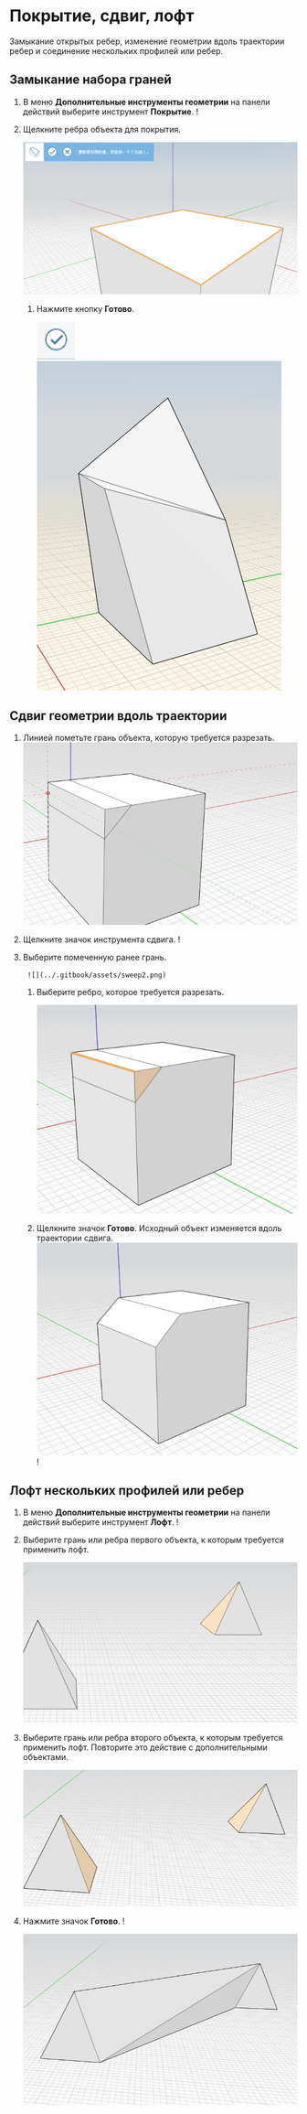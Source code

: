 # Покрытие, сдвиг, лофт

Замыкание открытых ребер, изменение геометрии вдоль траектории ребер и соединение нескольких профилей или ребер.

## Замыкание набора граней

1. В меню **Дополнительные инструменты геометрии** на панели действий выберите инструмент **Покрытие**. \![](<../.gitbook/assets/cover-tool (1).png>)
2.  Щелкните ребра объекта для покрытия.

    <img src="../.gitbook/assets/cover_tool1.png" alt="" data-size="original">

    1.  Нажмите кнопку **Готово**.

        <img src="../.gitbook/assets/guid-e23d787e-5f90-4de1-b690-03306f0cb4b2-low (1) (1) (2).png" alt="" data-size="original"><img src="../.gitbook/assets/cover-finish.PNG" alt="" data-size="original">

## Сдвиг геометрии вдоль траектории

1. Линией пометьте грань объекта, которую требуется разрезать. ![](../.gitbook/assets/sweep.png)
2. Щелкните значок инструмента сдвига. \![](<../.gitbook/assets/cheep-tool (1).png>)
3.  Выберите помеченную ранее грань.

    ```
     ![](../.gitbook/assets/sweep2.png) 
    ```

    1.  Выберите ребро, которое требуется разрезать.

        <img src="../.gitbook/assets/sweep3.png" alt="" data-size="original">
    2. Щелкните значок **Готово**. Исходный объект изменяется вдоль траектории сдвига. ![](../.gitbook/assets/sweep4.png)\![](<../.gitbook/assets/guid-e23d787e-5f90-4de1-b690-03306f0cb4b2-low (1) (1) (1).png>)

## Лофт нескольких профилей или ребер

1. В меню **Дополнительные инструменты геометрии** на панели действий выберите инструмент **Лофт**. \![](<../.gitbook/assets/loft-tool (1).png>)
2.  Выберите грань или ребра первого объекта, к которым требуется применить лофт.

    <img src="../.gitbook/assets/loft1.png" alt="" data-size="original">
3.  Выберите грань или ребра второго объекта, к которым требуется применить лофт. Повторите это действие с дополнительными объектами.

    <img src="../.gitbook/assets/loft2.png" alt="" data-size="original">
4.  Нажмите значок **Готово**. \![](<../.gitbook/assets/guid-e23d787e-5f90-4de1-b690-03306f0cb4b2-low (1) (1) (2) (1).png>)

    <img src="../.gitbook/assets/loft3.png" alt="" data-size="original">
